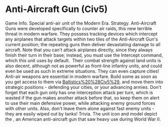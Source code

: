 # Anti-Aircraft Gun (Civ5)

Game Info.
Special anti-air unit of the Modern Era.
Strategy.
Anti-Aircraft Guns were developed specifically to counter air raids, this new terrible threat in modern warfare. They possess tracking devices which intercept any airplanes that attack targets within two tiles of the Anti-Aircraft Gun's current position; the repeating guns then deliver devastating damage to all aircraft. Note that you can't attack airplanes directly, since they always finish their turn in their base; instead, you must use the Intercept command, which this unit uses by default. 
Their combat strength against land units is also decent, although not as powerful as front-line infantry units, and could even be used as such in extreme situations. They can even capture cities!
Anti-air weapons are essential in modern warfare. Build some as soon as you get access to them via [Ballistics%20%28Civ5%29](Ballistics), and move them into strategic positions - defending your cities, or your advancing armies. Don't forget that each gun only has one interception attack per turn, which is wasted if the gun makes another attack before that, so keep them on alert to use their main defensive power, while attacking enemy ground forces with other units. Also, don't leave them alone against fast enemy units - they are easily wiped out by tanks!
Trivia.
The unit icon and model depict the , an American anti-aircraft gun that saw heavy use during World War II.